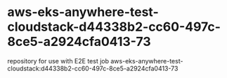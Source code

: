 # aws-eks-anywhere-test-cloudstack-d44338b2-cc60-497c-8ce5-a2924cfa0413-73
repository for use with E2E test job aws-eks-anywhere-test-cloudstack:d44338b2-cc60-497c-8ce5-a2924cfa0413-73
